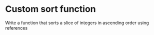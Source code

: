 # Custom sort function

Write a function that sorts a slice of integers in ascending order using references